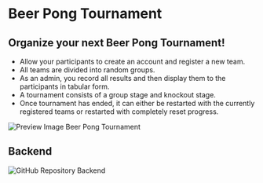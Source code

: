 # Beer Pong Tournament

## Organize your next Beer Pong Tournament!

-   Allow your participants to create an account and register a new team.
-   All teams are divided into random groups.
-   As an admin, you record all results and then display them to the participants in tabular form.
-   A tournament consists of a group stage and knockout stage.
-   Once tournament has ended, it can either be restarted with the currently registered teams or restarted with completely reset progress.

![Preview Image Beer Pong Tournament](https://github.com/user-attachments/assets/5b26a388-8093-4c50-a838-e2ca269d211e)

## Backend 

![GitHub Repository Backend](https://github.com/StackOverflowIsBetterThanAnyAI/beer-pong-tournament-backend)
